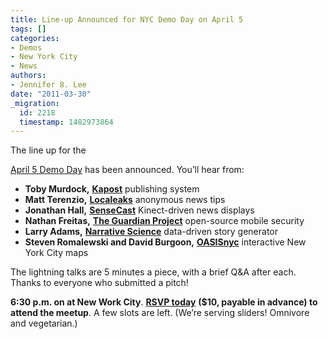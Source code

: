 ```yaml
---
title: Line-up Announced for NYC Demo Day on April 5
tags: []
categories:
- Demos
- New York City
- News
authors:
- Jennifer 8. Lee
date: "2011-03-30"
_migration:
  id: 2218
  timestamp: 1482973864
---
```


<!-- p.p1 {margin: 0.0px 0.0px 9.0px 0.0px; line-height: 18.0px; font: 14.0px Arial; color: #272727} li.li2 {margin: 0.0px 0.0px 0.0px 0.0px; line-height: 18.0px; font: 14.0px Arial; color: #272727} span.s1 {color: #14466b} span.s2 {font: 16.0px Arial} span.s3 {font: 16.0px Arial; color: #14466b} ul.ul1 {list-style-type: disc} -->The line up for the 

[April 5 Demo Day][1] has been announced. You&#8217;ll hear from:

  * **Toby Murdock,** [**Kapost**][2] publishing system
  * **Matt Terenzio,** [**Localeaks**][3] anonymous news tips
  * **Jonathan Hall,** [**SenseCast**][4] Kinect-driven news displays
  * **Nathan Freitas,** [**The Guardian Project**][5] open-source mobile security
  * **Larry Adams,** [**Narrative Science**][6] data-driven story generator
  * **Steven Romalewski and David Burgoon,** [**OASISnyc**][7] interactive New York City maps

The lightning talks are 5 minutes a piece, with a brief Q&A after each. Thanks to everyone who submitted a pitch!

****6:30 p.m.** on at New Work City**. [**RSVP today**][1] **($10, payable in advance) to attend the meetup**. A few slots are left. (We&#8217;re serving sliders! Omnivore and vegetarian.)

 [1]: http://meetupnyc.hackshackers.com/events/16882913/
 [2]: http://kapost.com/
 [3]: https://localeaks.com/
 [4]: http://sensecast.com/
 [5]: https://guardianproject.info/
 [6]: http://www.narrativescience.com/
 [7]: http://www.oasisnyc.net/map.aspx